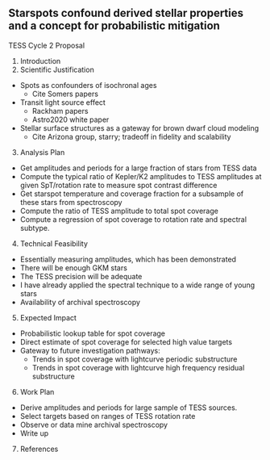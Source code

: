Starspots confound derived stellar properties and a concept for probabilistic mitigation
---
TESS Cycle 2 Proposal

1. Introduction
2. Scientific Justification
  - Spots as confounders of isochronal ages
    - Cite Somers papers
  - Transit light source effect
    - Rackham papers
    - Astro2020 white paper
  - Stellar surface structures as a gateway for brown dwarf cloud modeling
    - Cite Arizona group, starry; tradeoff in fidelity and scalability
3. Analysis Plan
  - Get amplitudes and periods for a large fraction of stars from TESS data
  - Compute the typical ratio of Kepler/K2 amplitudes to TESS amplitudes at given SpT/rotation rate to measure spot contrast difference
  - Get starspot temperature and coverage fraction for a subsample of these stars from spectroscopy
  - Compute the ratio of TESS amplitude to total spot coverage
  - Compute a regression of spot coverage to rotation rate and spectral subtype.  
4. Technical Feasibility
  - Essentially measuring amplitudes, which has been demonstrated
  - There will be enough GKM stars
  - The TESS precision will be adequate
  - I have already applied the spectral technique to a wide range of young stars
  - Availability of archival spectroscopy
5. Expected Impact
  - Probabilistic lookup table for spot coverage
  - Direct estimate of spot coverage for selected high value targets
  - Gateway to future investigation pathways:
    - Trends in spot coverage with lightcurve periodic substructure
    - Trends in spot coverage with lightcurve high frequency residual substructure
6. Work Plan
  - Derive amplitudes and periods for large sample of TESS sources.
  - Select targets based on ranges of TESS rotation rate
  - Observe or data mine archival spectroscopy
  - Write up
7. References
